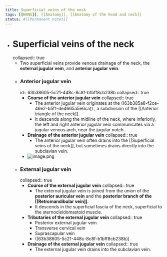 ```yaml
---
title: Superficial veins of the neck
tags: [[HNNS]], [[Anatomy]], [[Anatomy of the head and neck]]
status: #[[Permanent notes]] 
---
```


- # Superficial veins of the neck
  collapsed:: true
	- Two superficial veins provide venous drainage of the neck, the **external jugular vein**, and **anterior jugular vein**.
	- ### Anterior jugular vein
	  id:: 63b38605-5c21-448c-8c8f-b1bff8cb238b
	  collapsed:: true
		- **Course of the anterior jugular vein**
		  collapsed:: true
			- The anterior jugular vein originates at the ((63b385a8-f2ce-46e2-b5f1-de4665a5e6ca)) , a subdivision of the [[Anterior triangle of the neck]].
			- It descends along the midline of the neck, where inferiorly, the left and right anterior jugular vein communicates via a jugular venous arch, near the jugular notch.
		- **Drainage of the anterior jugular vein**
		  collapsed:: true
			- The anterior jugular vein often drains into the [[Superficial veins of the neck]], but sometimes drains directly into the subclavian vein.
		- ![image.png](../assets/image_1672987669237_0.png)
	- ### External jugular vein
	  collapsed:: true
		- **Course of the external jugular vein**
		  collapsed:: true
			- The external jugular vein is joined from the union of the **posterior auricular vein** and the **posterior branch of the [[Retromandibular vein]]**.
			- It descends in the superficial fascia of the neck, superficial to the sternocleidomastoid muscle.
		- **Tributaries of the external jugular vein**
		  collapsed:: true
			- Posterior external jugular vein
			- Transverse cervical vein
			- Suprascapular vein
			- ((63b38605-5c21-448c-8c8f-b1bff8cb238b))
		- **Drainage of the external jugular vein**
		  collapsed:: true
			- The external jugular vein drains into the subclavian vein.